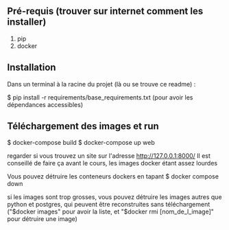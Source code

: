 
## Pré-requis (trouver sur internet comment les installer)

1. pip
2. docker

## Installation

Dans un terminal à la racine du projet (là ou se trouve ce readme) :

$ pip install -r requirements/base_requirements.txt
(pour avoir les dépendances accessibles)

## Téléchargement des images et run

$ docker-compose build
$ docker-compose up web

regarder si vous trouvez un site sur l'adresse http://127.0.0.1:8000/
Il est conseillé de faire ça avant le cours, les images docker étant assez lourdes

Vous pouvez détruire les conteneurs dockers en tapant
$ docker compose down

si les images sont trop grosses, vous pouvez détruire les images autres que python et postgres,
qui peuvent être reconstruites sans téléchargement
("$docker images" pour avoir la liste, et "$docker rmi [nom_de_l_image]" pour détruire une image)